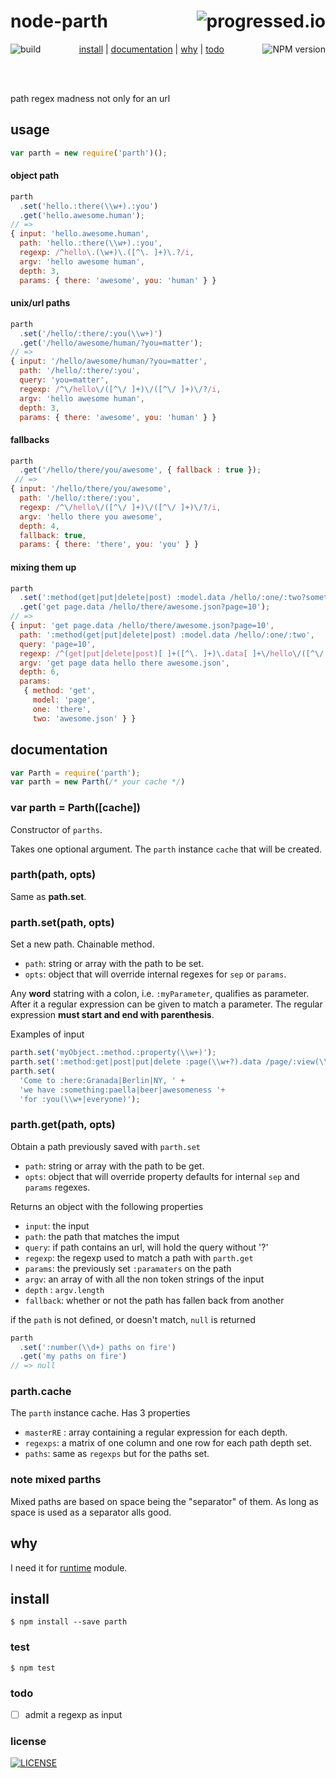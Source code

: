 # node-parth [<img alt="progressed.io" src="http://progressed.io/bar/85" align="right"/>](https://github.com/fehmicansaglam/progressed.io)

[<img alt="build" src="http://img.shields.io/travis/stringparser/node-parth/master.svg?style=flat-square" align="left"/>](https://travis-ci.org/stringparser/node-parth/builds)
[<img alt="NPM version" src="http://img.shields.io/npm/v/parth.svg?style=flat-square" align="right"/>](http://www.npmjs.org/package/parth)
<p align="center">
  <a href="#install">install</a> |
  <a href="#documentation">documentation</a> |
  <a href="#why">why</a> |
  <a href="#todo">todo</a>  
</p>
<br><br>

path regex madness not only for an url

## usage

```js
var parth = new require('parth')();
```
#### object path

```js
parth
  .set('hello.:there(\\w+).:you')
  .get('hello.awesome.human');
// =>
{ input: 'hello.awesome.human',
  path: 'hello.:there(\\w+).:you',
  regexp: /^hello\.(\w+)\.([^\. ]+)\.?/i,
  argv: 'hello awesome human',
  depth: 3,
  params: { there: 'awesome', you: 'human' } }
```

#### unix/url paths

```js
parth
  .set('/hello/:there/:you(\\w+)')
  .get('/hello/awesome/human/?you=matter');
// =>
{ input: '/hello/awesome/human/?you=matter',
  path: '/hello/:there/:you',
  query: 'you=matter',
  regexp: /^\/hello\/([^\/ ]+)\/([^\/ ]+)\/?/i,
  argv: 'hello awesome human',
  depth: 3,
  params: { there: 'awesome', you: 'human' } }

```

#### fallbacks

````js
parth
  .get('/hello/there/you/awesome', { fallback : true });
 // =>
{ input: '/hello/there/you/awesome',
  path: '/hello/:there/:you',
  regexp: /^\/hello\/([^\/ ]+)\/([^\/ ]+)\/?/i,
  argv: 'hello there you awesome',
  depth: 4,
  fallback: true,
  params: { there: 'there', you: 'you' } }
````

#### mixing them up

```js
parth
  .set(':method(get|put|delete|post) :model.data /hello/:one/:two?something')
  .get('get page.data /hello/there/awesome.json?page=10');
// =>
{ input: 'get page.data /hello/there/awesome.json?page=10',
  path: ':method(get|put|delete|post) :model.data /hello/:one/:two',
  query: 'page=10',
  regexp: /^(get|put|delete|post)[ ]+([^\. ]+)\.data[ ]+\/hello\/([^\/ ]+)\/([^\/ ]+)\/?/i,
  argv: 'get page data hello there awesome.json',
  depth: 6,
  params:
   { method: 'get',
     model: 'page',
     one: 'there',
     two: 'awesome.json' } }

```

## documentation

````js
var Parth = require('parth');
var parth = new Parth(/* your cache */)
````

### var parth = Parth([cache])

Constructor of `parths`.

Takes one optional argument. The `parth` instance `cache` that will be created.

### parth(path, opts)

Same as **path.set**.

### parth.set(path, opts)

Set a new path. Chainable method.

- `path`: string or array with the path to be set.
- `opts`: object that will override internal regexes for `sep` or `params`.

Any **word** statring with a colon, i.e. `:myParameter`, qualifies as parameter. After it a regular expression can be given to match a parameter. The regular expression **must start and end with parenthesis**.

Examples of input
```js
parth.set('myObject.:method.:property(\\w+)');
parth.set(':method:get|post|put|delete :page(\\w+?).data /page/:view(\\d)/some');
parth.set(
  'Come to :here:Granada|Berlin|NY, ' +
  'we have :something:paella|beer|awesomeness '+
  'for :you(\\w+|everyone)');
```

### parth.get(path, opts)

Obtain a path previously saved with `parth.set`

- `path`: string or array with the path to be get.
- `opts`: object that will override property defaults for internal `sep` and `params` regexes.

Returns an object with the following properties

- `input`: the input
- `path`: the path that matches the imput
- `query`: if path contains an url, will hold the query without '?'
- `regexp`: the regexp used to match a path with `parth.get`
- `params`: the previously set `:paramaters` on the path
- `argv`: an array of with all the non token strings of the input
- `depth` : `argv.length`
- `fallback`: whether or not the path has fallen back from another

if the `path` is not defined, or doesn't match, `null` is returned

```js
parth
  .set(':number(\\d+) paths on fire')
  .get('my paths on fire')
// => null
```

### parth.cache

The `parth` instance cache. Has 3 properties

 - `masterRE` : array containing a regular expression for each depth.
 - `regexps`: a matrix of one column and one row for each path depth set.
 - `paths`: same as `regexps` but for the paths set.

### note mixed parths

Mixed paths are based on space being the "separator" of them. As long as space is used as a separator alls good.

## why

I need it for [runtime](https://github.com/stringparser/runtime) module.

## install

    $ npm install --save parth

### test

    $ npm test

### todo

 - [ ] admit a regexp as input

### license

[<img alt="LICENSE" src="http://img.shields.io/npm/l/parth.svg?style=flat-square"/>](http://opensource.org/licenses/MIT)
